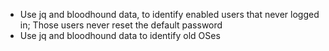 - Use jq and bloodhound data, to identify enabled users that never logged in; Those users never reset the default password
- Use jq and bloodhound data to identify old OSes